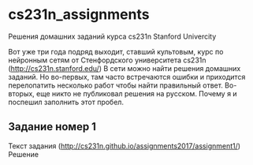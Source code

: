 # cs231n_assignments
Решения домашних заданий курса cs231n Stanford Univercity

Вот уже три года подряд выходит, ставший культовым, курс по нейронным сетям от Стенфордского университета cs231n (http://cs231n.stanford.edu/)
В сети можно найти решения домашних заданий. Но во-первых, там часто встречаются ошибки и приходится перелопатить несколько работ чтобы найти
правильный ответ. Во-вторых, еще никто не публиковал решения на русском. Почему я и поспешил заполнить этот пробел.

## Задание номер 1
Текст задания (http://cs231n.github.io/assignments2017/assignment1/)
Решение 
